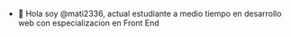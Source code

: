 - 👋 Hola soy @mati2336, actual estudiante a medio tiempo en desarrollo web con especializacion en Front End
